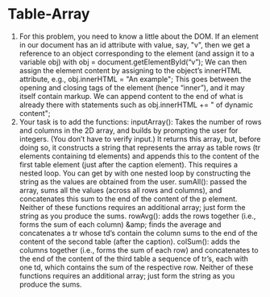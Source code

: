 # Table-Array
1. For this problem, you need to know a little about the DOM.  If an element in our document has an id attribute with value, say, "v", then we get a reference to an object corresponding to the element (and assign it to a variable obj) with  obj = document.getElementById(“v”);  We can then assign the element content by assigning to the object’s innerHTML attribute, e.g.,  obj.innerHTML = "An example"; This goes between the opening and closing tags of the element (hence “inner”), and it may itself contain markup. We can append content to the end of what is already there with statements such as obj.innerHTML += " of dynamic content"; 
2. Your task is to add the functions: 
inputArray(): Takes the number of rows and columns in the 2D array, and builds by prompting the user for integers. (You don’t have to verify input.)  It returns this array, but, before doing so, it constructs a string that represents the array as table rows (tr elements containing td elements) and appends this to the content of the first table element (just after the caption element). This requires a nested loop.  You can get by with one nested loop by constructing the string as the values are obtained from the user. sumAll(): passed the array, sums all the values (across all rows and columns), and concatenates this sum to the end of the content of the p element.  Neither of these functions requires an additional array; just form the string as you produce the sums. rowAvg(): adds the rows together (i.e., forms the sum of each column) &amp;amp; finds the average and concatenates a tr whose td’s contain the column sums to the end of the content of the second table (after the caption). colSum(): adds the columns together (i.e., forms the sum of each row) and concatenates to the end of the content of the third table a sequence of tr’s, each with one td, which contains the sum of the respective row. Neither of these functions requires an additional array; just form the string as you produce the sums.
